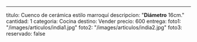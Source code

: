 ---
titulo: Cuenco de cerámica estilo marroquí
descripcion: "**Diámetro** 16cm."
cantidad: 1
categoria: Cocina
destino: Vender
precio: 600
entrega: 
foto1: "/images/articulos/india1.jpg"
foto2: "/images/articulos/india2.jpg"
foto3: 
reservado: false
